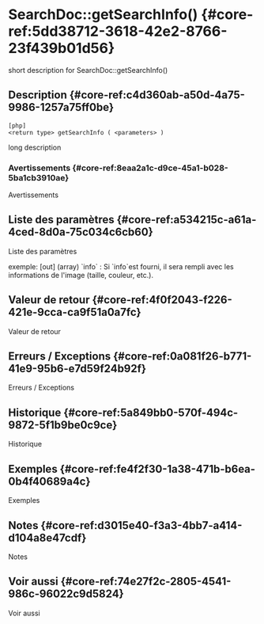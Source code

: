 # SearchDoc::getSearchInfo() {#core-ref:5dd38712-3618-42e2-8766-23f439b01d56}

<div class="short-description">
<span class="fixme template">short description for SearchDoc::getSearchInfo()</span>
</div>
<!--
<div class="applicability">
Obsolète depuis #.#.#
</div>
-->

## Description {#core-ref:c4d360ab-a50d-4a75-9986-1257a75ff0be}

    [php]
    <return type> getSearchInfo ( <parameters> )

<span class="fixme template">long description</span>

### Avertissements {#core-ref:8eaa2a1c-d9ce-45a1-b028-5ba1cb3910ae}

<span class="fixme template">Avertissements</span>

## Liste des paramètres {#core-ref:a534215c-a61a-4ced-8d0a-75c034c6cb60}

<span class="fixme template">Liste des paramètres</span>

<div class="fixme template">
exemple:  
[out] (array) `info`
:   Si `info`est fourni, il sera rempli avec les informations de l'image (taille, couleur, etc.).
</div>

## Valeur de retour {#core-ref:4f0f2043-f226-421e-9cca-ca9f51a0a7fc}

<span class="fixme template">Valeur de retour</span>

## Erreurs / Exceptions {#core-ref:0a081f26-b771-41e9-95b6-e7d59f24b92f}

<span class="fixme template">Erreurs / Exceptions</span>

## Historique {#core-ref:5a849bb0-570f-494c-9872-5f1b9be0c9ce}

<span class="fixme template">Historique</span>

## Exemples {#core-ref:fe4f2f30-1a38-471b-b6ea-0b4f40689a4c}

<span class="fixme template">Exemples</span>

## Notes {#core-ref:d3015e40-f3a3-4bb7-a414-d104a8e47cdf}

<span class="fixme template">Notes</span>

## Voir aussi {#core-ref:74e27f2c-2805-4541-986c-96022c9d5824}

<span class="fixme template">Voir aussi</span>

